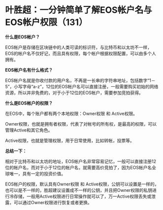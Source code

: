 # 叶胜超：一分钟简单了解EOS帐户名与EOS帐户权限（131）


**什么是EOS帐户？**





EOS帐户是存储在区块链中的人类可读的标识符，与比特币和以太坊不一样，EOS的帐户名不仅好记，而且具有权限，每个帐户根据权限配置，可以由多个人拥有。





**EOS帐户名有什么格式？**





EOS帐户名就是你收付款的用户名，不再是一长串的字符串地址，包括数字“1－5”，小写字母“a-z”，12位的EOS帐户名可以直接注册，一般需要购买初始的网络资源，所以并非免费的，对于小于12位的EOS帐户，需要参加竞拍获得。





**什么是EOS帐户的权限？**





在EOS中，每个账户都有两个本地权限：Owner权限 和 Active权限。





Owner权限，也就是拥有者权限，代表了对帐号的所有权，是最高的权限，可以管理Active和其它角色。





Active权限，也就是管理权限，用于日常使用，比如转帐，投票等。







**总结一下：**





相对于比特币和以太坊的地址，EOS帐户名非常容易记忆，一般可以直接注册12位的帐户名，而对于小于12位的帐户名，就需要高价竞拍了，因为EOS帐户名全球唯一，具有一定的投资价值。





EOS帐户的权限，默认具有Owner权限 和 Active权限，公钥可以设置是一样的，也可以是不一样的，胜超建议设置成不一样的公钥，并且把Owner权限的私钥进行冷存储，一般用Active权限进行日常操作就可以了，万一Active权限丢失或泄露，可以通过Owner权限进行恢复或者更换。
